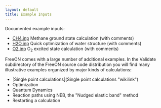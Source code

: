 ```yaml
---
layout: default
title: Example Inputs
---
```


Documented example inputs:

-   [CH4.inp](CH4.inp "wikilink") Methane ground state calculation (with comments)
-   [H2O.inp](H2O.inp "wikilink") Quick optimization of water structure (with comments)
-   [O2.inp](O2.inp "wikilink") O<sub>2</sub> excited state calculation (with comments)

FreeON comes with a large number of additional examples. In the Validate subdirectory of the FreeON source code distribution you will find many illustrative examples organized by major kinds of calculations:

-   [Single point calculations](Single point calculations "wikilink")
-   Optimization
-   Quantum Dynamics
-   Reaction paths using NEB, the "Nudged elastic band" method
-   Restarting a calculation

